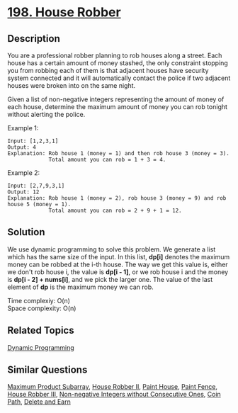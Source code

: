 # [198. House Robber](https://leetcode.com/problems/house-robber)

## Description

You are a professional robber planning to rob houses along a street. Each house has a certain amount of money stashed, the only constraint stopping you from robbing each of them is that adjacent houses have security system connected and it will automatically contact the police if two adjacent houses were broken into on the same night.

Given a list of non-negative integers representing the amount of money of each house, determine the maximum amount of money you can rob tonight without alerting the police.

Example 1:

```
Input: [1,2,3,1]
Output: 4
Explanation: Rob house 1 (money = 1) and then rob house 3 (money = 3).
             Total amount you can rob = 1 + 3 = 4.
```

Example 2:

```
Input: [2,7,9,3,1]
Output: 12
Explanation: Rob house 1 (money = 2), rob house 3 (money = 9) and rob house 5 (money = 1).
             Total amount you can rob = 2 + 9 + 1 = 12.
```

## Solution

We use dynamic programming to solve this problem. We generate a list which has the same size of the input. In this list, **dp[i]** denotes the maximum money can be robbed at the i-th house. The way we get this value is, either we don't rob house i, the value is **dp[i - 1]**, or we rob house i and the money is **dp[i - 2] + nums[i]**, and we pick the larger one. The value of the last element of **dp** is the maximum money we can rob.

Time complexiy: O(n)<br>
Space complexity: O(n)

## Related Topics

[Dynamic Programming](https://leetcode.com/tag/dynamic-programming/) 

## Similar Questions

[Maximum Product Subarray](https://leetcode.com/problems/maximum-product-subarray/), [House Robber II](https://leetcode.com/problems/house-robber-ii/), [Paint House](https://leetcode.com/problems/paint-house/), [Paint Fence](https://leetcode.com/problems/paint-fence/), [House Robber III](https://leetcode.com/problems/house-robber-iii/), [Non-negative Integers without Consecutive Ones](https://leetcode.com/problems/non-negative-integers-without-consecutive-ones/), [Coin Path](https://leetcode.com/problems/coin-path/), [Delete and Earn](https://leetcode.com/problems/delete-and-earn/)

